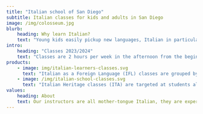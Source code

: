```yaml
---
title: "Italian school of San Diego"
subtitle: Italian classes for kids and adults in San Diego
image: /img/colosseum.jpg
blurb:
    heading: Why learn Italian?
    text: "Young kids easily pickup new languages, Italian in particular connects them to art, history, literature and cuisine. They can continue studying Italian for school credit either through the Advanced Placement program or in College. Adults instead can enjoy talking with locals when traveling to Italy, watch Italian movies and read Italian classic literature."
intro:
    heading: "Classes 2023/2024"
    text: "Classes are 2 hours per week in the afternoon from the beginning of September to the end of May, they are organized in 2 tracks:"
products:
    - image: img/italian-learners-classes.svg
      text: "Italian as a Foreign Language (IFL) classes are grouped by age and level. They are focused on learning the basics of the Italian language from scratch. Once the basics are covered, the students are also introduced to Italian lifestyle and culture."
    - image: /img/italian-school-classes.svg
      text: "Italian Heritage classes (ITA) are targeted at students already fluent in Italian, they focus on teaching topics as taught in Elementary and Middle schools in Italy like history, geography, culture and lifestyle."
values:
    heading: About
    text: Our instructors are all mother-tongue Italian, they are experienced and passionate about teaching kids their own language and culture.
---
```


